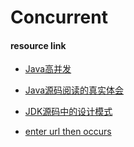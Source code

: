 # Concurrent

#### resource link

- [Java高并发](http://blog.csdn.net/mathlpz126)

- [Java源码阅读的真实体会](http://blog.csdn.net/u012586848/article/details/49945731)

- [JDK源码中的设计模式](http://blog.csdn.net/baiye_xing/article/details/76427717)

- [enter url then occurs](http://blog.csdn.net/universe_ant/article/details/77453063)
